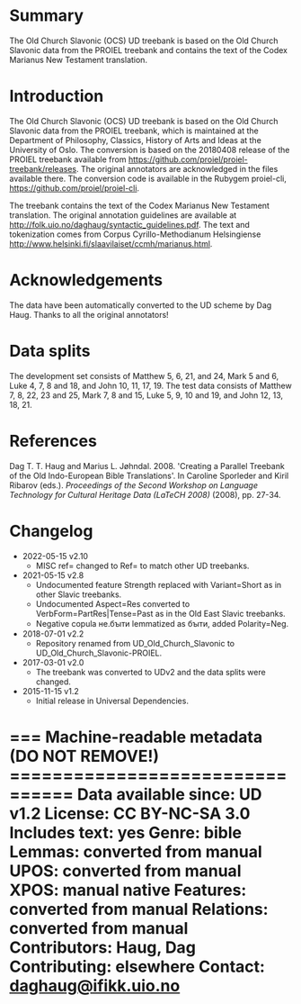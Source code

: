 # Summary

The Old Church Slavonic (OCS) UD treebank is based on the Old Church Slavonic data from the PROIEL treebank and contains the text of the Codex Marianus New Testament translation.

# Introduction

The Old Church Slavonic (OCS) UD treebank is based on the Old Church Slavonic data from the PROIEL treebank, which is maintained at the Department of Philosophy, Classics, History of Arts and Ideas at the University of Oslo. The conversion is based on the 20180408 release of the PROIEL treebank available from https://github.com/proiel/proiel-treebank/releases. The original annotators are acknowledged in the files available there. The conversion code is available in the Rubygem proiel-cli, https://github.com/proiel/proiel-cli.

The treebank contains the text of the Codex Marianus New Testament translation. The original annotation guidelines are available at http://folk.uio.no/daghaug/syntactic_guidelines.pdf. The text and tokenization comes from Corpus Cyrillo-Methodianum Helsingiense http://www.helsinki.fi/slaavilaiset/ccmh/marianus.html.

# Acknowledgements

The data have been automatically converted to the UD scheme by Dag Haug. Thanks to all the original annotators!

# Data splits
The development set consists of Matthew 5, 6, 21, and 24, Mark 5 and 6, Luke 4, 7, 8 and 18, and John 10, 11, 17, 19. The test data consists of Matthew 7, 8, 22, 23 and 25, Mark 7, 8 and 15, Luke 5, 9, 10 and 19, and John 12, 13, 18, 21.

# References
Dag T. T. Haug and Marius L. Jøhndal. 2008. 'Creating a Parallel Treebank of the Old Indo-European Bible Translations'. In Caroline Sporleder and Kiril Ribarov (eds.).  *Proceedings of the Second Workshop on Language Technology for Cultural Heritage Data (LaTeCH 2008)* (2008), pp. 27-34.

# Changelog

* 2022-05-15 v2.10
  * MISC ref= changed to Ref= to match other UD treebanks.
* 2021-05-15 v2.8
  * Undocumented feature Strength replaced with Variant=Short as in other Slavic treebanks.
  * Undocumented Aspect=Res converted to VerbForm=PartRes|Tense=Past as in the Old East Slavic treebanks.
  * Negative copula не.бꙑти lemmatized as бꙑти, added Polarity=Neg.
* 2018-07-01 v2.2
  * Repository renamed from UD_Old_Church_Slavonic to UD_Old_Church_Slavonic-PROIEL.
* 2017-03-01 v2.0
  * The treebank was converted to UDv2 and the data splits were changed.
* 2015-11-15 v1.2
  * Initial release in Universal Dependencies.

=== Machine-readable metadata (DO NOT REMOVE!) ================================
Data available since: UD v1.2
License: CC BY-NC-SA 3.0
Includes text: yes
Genre: bible
Lemmas: converted from manual
UPOS: converted from manual
XPOS: manual native
Features: converted from manual
Relations: converted from manual
Contributors: Haug, Dag
Contributing: elsewhere
Contact: daghaug@ifikk.uio.no
===============================================================================
